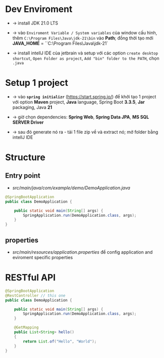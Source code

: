
# Dev Enviroment
* -> install JDK 21.0 LTS 
* -> vào `Enviroment Variable / System variables` của window cấu hình, thêm `C:\Program Files\Java\jdk-21\bin` vào **Path**; đồng thời tạo mới **JAVA_HOME** = ``C:\Program Files\Java\jdk-21`

* -> install intellJ IDE của jetbrain và setup với các option `create desktop shortcut`, `Open Folder as project`, `Add "bin" folder to the PATH`, chọn `.java` 

# Setup 1 project
* -> vào **`spring initializr`** (https://start.spring.io/) để khởi tạo 1 project với option **Maven** project, **Java** language, Spring Boot **3.3.5**, **Jar** packaging, Java **21**
* -> giờ chọn dependencies: **Spring Web**, **Spring Data JPA**, **MS SQL SERVER Driver**

* -> sau đó generate nó ra - tải 1 file zip về và extract nó; mở folder bằng intellJ IDE

# Structure

## Entry point
* _src/main/java/com/example/demo/DemoApplication.java_

```java
@SpringBootApplication
public class DemoApplication {

	public static void main(String[] args) {
		SpringApplication.run(DemoApplication.class, args);
	}
}
```

## properties
* _src/main/resources/application.properties_ để config application and eviroment specific properties

# RESTful API

```java - endpoint response a json
@SpringBootApplication
@RestController // this one
public class DemoApplication {

	public static void main(String[] args) {
		SpringApplication.run(DemoApplication.class, args);
	}

	@GetMapping
	public List<String> hello()
	{
		return List.of("Hello", "World");
	}
}
```